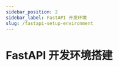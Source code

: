 ```yaml
---
sidebar_position: 2
sidebar_label: FastAPI 开发环境
slug: /fastapi-setup-environment
---
```


# FastAPI 开发环境搭建

